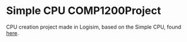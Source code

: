 # Simple CPU COMP1200Project
CPU creation project made in Logisim, based on the Simple CPU, found [here](http://dl.acm.org/citation.cfm?id=2445196.2445296&coll=DL&dl=ACM).
